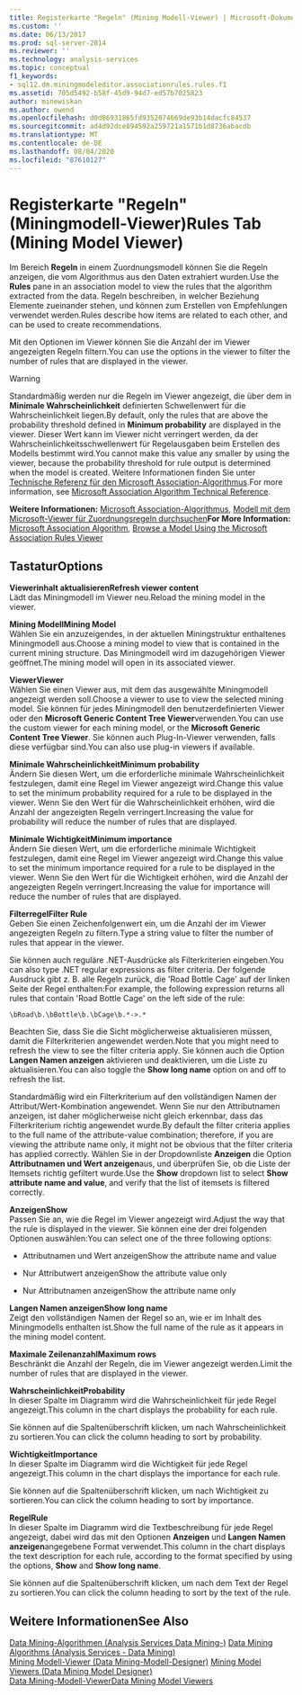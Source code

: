 ```yaml
---
title: Registerkarte "Regeln" (Mining Modell-Viewer) | Microsoft-Dokumentation
ms.custom: ''
ms.date: 06/13/2017
ms.prod: sql-server-2014
ms.reviewer: ''
ms.technology: analysis-services
ms.topic: conceptual
f1_keywords:
- sql12.dm.miningmodeleditor.associationrules.rules.f1
ms.assetid: 705d5492-b58f-45d9-94d7-ed57b7025823
author: minewiskan
ms.author: owend
ms.openlocfilehash: d0d86931865fd9352074669de93b14dacfc84537
ms.sourcegitcommit: ad4d92dce894592a259721a1571b1d8736abacdb
ms.translationtype: MT
ms.contentlocale: de-DE
ms.lasthandoff: 08/04/2020
ms.locfileid: "87610127"
---
```

# <a name="rules-tab-mining-model-viewer"></a><span data-ttu-id="7b1d1-102">Registerkarte "Regeln" (Miningmodell-Viewer)</span><span class="sxs-lookup"><span data-stu-id="7b1d1-102">Rules Tab (Mining Model Viewer)</span></span>
  <span data-ttu-id="7b1d1-103">Im Bereich **Regeln** in einem Zuordnungsmodell können Sie die Regeln anzeigen, die vom Algorithmus aus den Daten extrahiert wurden.</span><span class="sxs-lookup"><span data-stu-id="7b1d1-103">Use the **Rules** pane in an association model to view the rules that the algorithm extracted from the data.</span></span> <span data-ttu-id="7b1d1-104">Regeln beschreiben, in welcher Beziehung Elemente zueinander stehen, und können zum Erstellen von Empfehlungen verwendet werden.</span><span class="sxs-lookup"><span data-stu-id="7b1d1-104">Rules describe how items are related to each other, and can be used to create recommendations.</span></span>  
  
 <span data-ttu-id="7b1d1-105">Mit den Optionen im Viewer können Sie die Anzahl der im Viewer angezeigten Regeln filtern.</span><span class="sxs-lookup"><span data-stu-id="7b1d1-105">You can use the options in the viewer to filter the number of rules that are displayed in the viewer.</span></span>  
  
> [!WARNING]  
>  <span data-ttu-id="7b1d1-106">Standardmäßig werden nur die Regeln im Viewer angezeigt, die über dem in **Minimale Wahrscheinlichkeit** definierten Schwellenwert für die Wahrscheinlichkeit liegen.</span><span class="sxs-lookup"><span data-stu-id="7b1d1-106">By default, only the rules that are above the probability threshold defined in **Minimum probability** are displayed in the viewer.</span></span> <span data-ttu-id="7b1d1-107">Dieser Wert kann im Viewer nicht verringert werden, da der Wahrscheinlichkeitsschwellenwert für Regelausgaben beim Erstellen des Modells bestimmt wird.</span><span class="sxs-lookup"><span data-stu-id="7b1d1-107">You cannot make this value any smaller by using the viewer, because the probability threshold for rule output is determined when the model is created.</span></span> <span data-ttu-id="7b1d1-108">Weitere Informationen finden Sie unter [Technische Referenz für den Microsoft Association-Algorithmus](data-mining/microsoft-association-algorithm-technical-reference.md).</span><span class="sxs-lookup"><span data-stu-id="7b1d1-108">For more information, see [Microsoft Association Algorithm Technical Reference](data-mining/microsoft-association-algorithm-technical-reference.md).</span></span>  
  
 <span data-ttu-id="7b1d1-109">**Weitere Informationen:** [Microsoft Association-Algorithmus](data-mining/microsoft-association-algorithm.md), [Modell mit dem Microsoft-Viewer für Zuordnungsregeln durchsuchen](data-mining/browse-a-model-using-the-microsoft-association-rules-viewer.md)</span><span class="sxs-lookup"><span data-stu-id="7b1d1-109">**For More Information:** [Microsoft Association Algorithm](data-mining/microsoft-association-algorithm.md), [Browse a Model Using the Microsoft Association Rules Viewer](data-mining/browse-a-model-using-the-microsoft-association-rules-viewer.md)</span></span>  
  
## <a name="options"></a><span data-ttu-id="7b1d1-110">Tastatur</span><span class="sxs-lookup"><span data-stu-id="7b1d1-110">Options</span></span>  
 <span data-ttu-id="7b1d1-111">**Viewerinhalt aktualisieren**</span><span class="sxs-lookup"><span data-stu-id="7b1d1-111">**Refresh viewer content**</span></span>  
 <span data-ttu-id="7b1d1-112">Lädt das Miningmodell im Viewer neu.</span><span class="sxs-lookup"><span data-stu-id="7b1d1-112">Reload the mining model in the viewer.</span></span>  
  
 <span data-ttu-id="7b1d1-113">**Mining Modell**</span><span class="sxs-lookup"><span data-stu-id="7b1d1-113">**Mining Model**</span></span>  
 <span data-ttu-id="7b1d1-114">Wählen Sie ein anzuzeigendes, in der aktuellen Miningstruktur enthaltenes Miningmodell aus.</span><span class="sxs-lookup"><span data-stu-id="7b1d1-114">Choose a mining model to view that is contained in the current mining structure.</span></span> <span data-ttu-id="7b1d1-115">Das Miningmodell wird im dazugehörigen Viewer geöffnet.</span><span class="sxs-lookup"><span data-stu-id="7b1d1-115">The mining model will open in its associated viewer.</span></span>  
  
 <span data-ttu-id="7b1d1-116">**Viewer**</span><span class="sxs-lookup"><span data-stu-id="7b1d1-116">**Viewer**</span></span>  
 <span data-ttu-id="7b1d1-117">Wählen Sie einen Viewer aus, mit dem das ausgewählte Miningmodell angezeigt werden soll.</span><span class="sxs-lookup"><span data-stu-id="7b1d1-117">Choose a viewer to use to view the selected mining model.</span></span> <span data-ttu-id="7b1d1-118">Sie können für jedes Miningmodell den benutzerdefinierten Viewer oder den **Microsoft Generic Content Tree Viewer**verwenden.</span><span class="sxs-lookup"><span data-stu-id="7b1d1-118">You can use the custom viewer for each mining model, or the **Microsoft Generic Content Tree Viewer**.</span></span> <span data-ttu-id="7b1d1-119">Sie können auch Plug-In-Viewer verwenden, falls diese verfügbar sind.</span><span class="sxs-lookup"><span data-stu-id="7b1d1-119">You can also use plug-in viewers if available.</span></span>  
  
 <span data-ttu-id="7b1d1-120">**Minimale Wahrscheinlichkeit**</span><span class="sxs-lookup"><span data-stu-id="7b1d1-120">**Minimum probability**</span></span>  
 <span data-ttu-id="7b1d1-121">Ändern Sie diesen Wert, um die erforderliche minimale Wahrscheinlichkeit festzulegen, damit eine Regel im Viewer angezeigt wird.</span><span class="sxs-lookup"><span data-stu-id="7b1d1-121">Change this value to set the minimum probability required for a rule to be displayed in the viewer.</span></span> <span data-ttu-id="7b1d1-122">Wenn Sie den Wert für die Wahrscheinlichkeit erhöhen, wird die Anzahl der angezeigten Regeln verringert.</span><span class="sxs-lookup"><span data-stu-id="7b1d1-122">Increasing the value for probability will reduce the number of rules that are displayed.</span></span>  
  
 <span data-ttu-id="7b1d1-123">**Minimale Wichtigkeit**</span><span class="sxs-lookup"><span data-stu-id="7b1d1-123">**Minimum importance**</span></span>  
 <span data-ttu-id="7b1d1-124">Ändern Sie diesen Wert, um die erforderliche minimale Wichtigkeit festzulegen, damit eine Regel im Viewer angezeigt wird.</span><span class="sxs-lookup"><span data-stu-id="7b1d1-124">Change this value to set the minimum importance required for a rule to be displayed in the viewer.</span></span> <span data-ttu-id="7b1d1-125">Wenn Sie den Wert für die Wichtigkeit erhöhen, wird die Anzahl der angezeigten Regeln verringert.</span><span class="sxs-lookup"><span data-stu-id="7b1d1-125">Increasing the value for importance will reduce the number of rules that are displayed.</span></span>  
  
 <span data-ttu-id="7b1d1-126">**Filterregel**</span><span class="sxs-lookup"><span data-stu-id="7b1d1-126">**Filter Rule**</span></span>  
 <span data-ttu-id="7b1d1-127">Geben Sie einen Zeichenfolgenwert ein, um die Anzahl der im Viewer angezeigten Regeln zu filtern.</span><span class="sxs-lookup"><span data-stu-id="7b1d1-127">Type a string value to filter the number of rules that appear in the viewer.</span></span>  
  
 <span data-ttu-id="7b1d1-128">Sie können auch reguläre .NET-Ausdrücke als Filterkriterien eingeben.</span><span class="sxs-lookup"><span data-stu-id="7b1d1-128">You can also type .NET regular expressions as filter criteria.</span></span> <span data-ttu-id="7b1d1-129">Der folgende Ausdruck gibt z. B. alle Regeln zurück, die 'Road Bottle Cage' auf der linken Seite der Regel enthalten:</span><span class="sxs-lookup"><span data-stu-id="7b1d1-129">For example, the following expression returns all rules that contain 'Road Bottle Cage' on the left side of the rule:</span></span>  
  
 `\bRoad\b.\bBottle\b.\bCage\b.*->.*`  
  
 <span data-ttu-id="7b1d1-130">Beachten Sie, dass Sie die Sicht möglicherweise aktualisieren müssen, damit die Filterkriterien angewendet werden.</span><span class="sxs-lookup"><span data-stu-id="7b1d1-130">Note that you might need to refresh the view to see the filter criteria apply.</span></span> <span data-ttu-id="7b1d1-131">Sie können auch die Option **Langen Namen anzeigen** aktivieren und deaktivieren, um die Liste zu aktualisieren.</span><span class="sxs-lookup"><span data-stu-id="7b1d1-131">You can also toggle the **Show long name** option on and off to refresh the list.</span></span>  
  
 <span data-ttu-id="7b1d1-132">Standardmäßig wird ein Filterkriterium auf den vollständigen Namen der Attribut/Wert-Kombination angewendet. Wenn Sie nur den Attributnamen anzeigen, ist daher möglicherweise nicht gleich erkennbar, dass das Filterkriterium richtig angewendet wurde.</span><span class="sxs-lookup"><span data-stu-id="7b1d1-132">By default the filter criteria applies to the full name of the attribute-value combination; therefore, if you are viewing the attribute name only, it might not be obvious that the filter criteria has applied correctly.</span></span> <span data-ttu-id="7b1d1-133">Wählen Sie in der Dropdownliste **Anzeigen** die Option **Attributnamen und Wert anzeigen**aus, und überprüfen Sie, ob die Liste der Itemsets richtig gefiltert wurde.</span><span class="sxs-lookup"><span data-stu-id="7b1d1-133">Use the **Show** dropdown list to select **Show attribute name and value**, and verify that the list of itemsets is filtered correctly.</span></span>  
  
 <span data-ttu-id="7b1d1-134">**Anzeigen**</span><span class="sxs-lookup"><span data-stu-id="7b1d1-134">**Show**</span></span>  
 <span data-ttu-id="7b1d1-135">Passen Sie an, wie die Regel im Viewer angezeigt wird.</span><span class="sxs-lookup"><span data-stu-id="7b1d1-135">Adjust the way that the rule is displayed in the viewer.</span></span> <span data-ttu-id="7b1d1-136">Sie können eine der drei folgenden Optionen auswählen:</span><span class="sxs-lookup"><span data-stu-id="7b1d1-136">You can select one of the three following options:</span></span>  
  
-   <span data-ttu-id="7b1d1-137">Attributnamen und Wert anzeigen</span><span class="sxs-lookup"><span data-stu-id="7b1d1-137">Show the attribute name and value</span></span>  
  
-   <span data-ttu-id="7b1d1-138">Nur Attributwert anzeigen</span><span class="sxs-lookup"><span data-stu-id="7b1d1-138">Show the attribute value only</span></span>  
  
-   <span data-ttu-id="7b1d1-139">Nur Attributnamen anzeigen</span><span class="sxs-lookup"><span data-stu-id="7b1d1-139">Show the attribute name only</span></span>  
  
 <span data-ttu-id="7b1d1-140">**Langen Namen anzeigen**</span><span class="sxs-lookup"><span data-stu-id="7b1d1-140">**Show long name**</span></span>  
 <span data-ttu-id="7b1d1-141">Zeigt den vollständigen Namen der Regel so an, wie er im Inhalt des Miningmodells enthalten ist.</span><span class="sxs-lookup"><span data-stu-id="7b1d1-141">Show the full name of the rule as it appears in the mining model content.</span></span>  
  
 <span data-ttu-id="7b1d1-142">**Maximale Zeilenanzahl**</span><span class="sxs-lookup"><span data-stu-id="7b1d1-142">**Maximum rows**</span></span>  
 <span data-ttu-id="7b1d1-143">Beschränkt die Anzahl der Regeln, die im Viewer angezeigt werden.</span><span class="sxs-lookup"><span data-stu-id="7b1d1-143">Limit the number of rules that are displayed in the viewer.</span></span>  
  
 <span data-ttu-id="7b1d1-144">**Wahrscheinlichkeit**</span><span class="sxs-lookup"><span data-stu-id="7b1d1-144">**Probability**</span></span>  
 <span data-ttu-id="7b1d1-145">In dieser Spalte im Diagramm wird die Wahrscheinlichkeit für jede Regel angezeigt.</span><span class="sxs-lookup"><span data-stu-id="7b1d1-145">This column in the chart displays the probability for each rule.</span></span>  
  
 <span data-ttu-id="7b1d1-146">Sie können auf die Spaltenüberschrift klicken, um nach Wahrscheinlichkeit zu sortieren.</span><span class="sxs-lookup"><span data-stu-id="7b1d1-146">You can click the column heading to sort by probability.</span></span>  
  
 <span data-ttu-id="7b1d1-147">**Wichtigkeit**</span><span class="sxs-lookup"><span data-stu-id="7b1d1-147">**Importance**</span></span>  
 <span data-ttu-id="7b1d1-148">In dieser Spalte im Diagramm wird die Wichtigkeit für jede Regel angezeigt.</span><span class="sxs-lookup"><span data-stu-id="7b1d1-148">This column in the chart displays the importance for each rule.</span></span>  
  
 <span data-ttu-id="7b1d1-149">Sie können auf die Spaltenüberschrift klicken, um nach Wichtigkeit zu sortieren.</span><span class="sxs-lookup"><span data-stu-id="7b1d1-149">You can click the column heading to sort by importance.</span></span>  
  
 <span data-ttu-id="7b1d1-150">**Regel**</span><span class="sxs-lookup"><span data-stu-id="7b1d1-150">**Rule**</span></span>  
 <span data-ttu-id="7b1d1-151">In dieser Spalte im Diagramm wird die Textbeschreibung für jede Regel angezeigt, dabei wird das mit den Optionen **Anzeigen** und **Langen Namen anzeigen**angegebene Format verwendet.</span><span class="sxs-lookup"><span data-stu-id="7b1d1-151">This column in the chart displays the text description for each rule, according to the format specified by using the options, **Show** and **Show long name**.</span></span>  
  
 <span data-ttu-id="7b1d1-152">Sie können auf die Spaltenüberschrift klicken, um nach dem Text der Regel zu sortieren.</span><span class="sxs-lookup"><span data-stu-id="7b1d1-152">You can click the column heading to sort by the text of the rule.</span></span>  
  
## <a name="see-also"></a><span data-ttu-id="7b1d1-153">Weitere Informationen</span><span class="sxs-lookup"><span data-stu-id="7b1d1-153">See Also</span></span>  
 <span data-ttu-id="7b1d1-154">[Data Mining-Algorithmen &#40;Analysis Services Data Mining-&#41;](data-mining/data-mining-algorithms-analysis-services-data-mining.md) </span><span class="sxs-lookup"><span data-stu-id="7b1d1-154">[Data Mining Algorithms &#40;Analysis Services - Data Mining&#41;](data-mining/data-mining-algorithms-analysis-services-data-mining.md) </span></span>  
 <span data-ttu-id="7b1d1-155">[Mining Modell-Viewer &#40;Data Mining-Modell-Designer&#41;](mining-model-viewers-data-mining-model-designer.md) </span><span class="sxs-lookup"><span data-stu-id="7b1d1-155">[Mining Model Viewers &#40;Data Mining Model Designer&#41;](mining-model-viewers-data-mining-model-designer.md) </span></span>  
 [<span data-ttu-id="7b1d1-156">Data Mining-Modell-Viewer</span><span class="sxs-lookup"><span data-stu-id="7b1d1-156">Data Mining Model Viewers</span></span>](data-mining/data-mining-model-viewers.md)  
  
  
